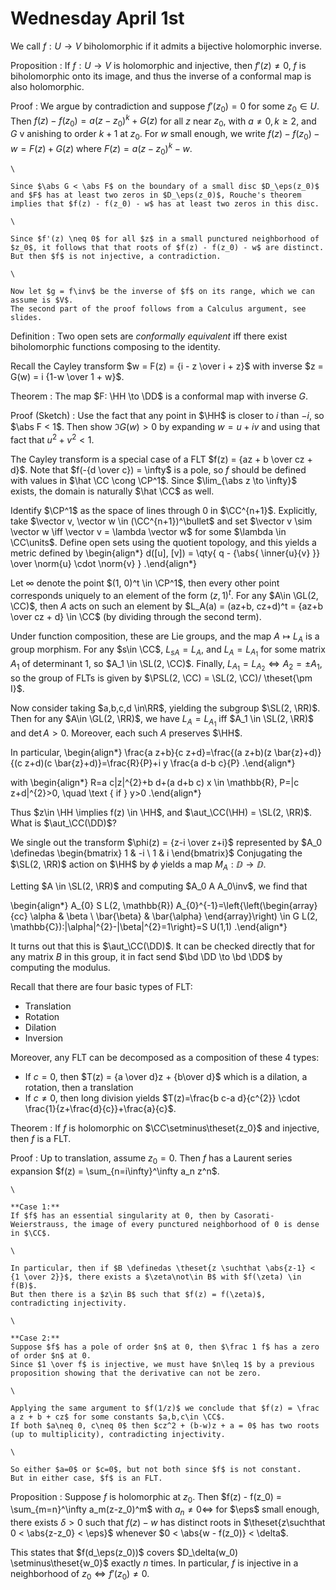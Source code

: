 # Wednesday April 1st

We call $f: U\to V$ biholomorphic if it admits a bijective holomorphic inverse.

Proposition
: If $f: U\to V$ is holomorphic and injective, then $f'(z) \neq 0$, $f$ is biholomorphic onto its image, and thus the inverse of a conformal map is also holomorphic.

Proof
:   We argue by contradiction and suppose $f'(z_0) =0$ for some $z_0 \in U$.
    Then $f(z) - f(z_0) = a(z-z_0)^k + G(z)$ for all $z$ near $z_0$,
    with $a\neq 0, k \geq 2$, and $G$ v anishing to order $k+1$ at $z_0$.
    For $w$ small enough, we write $f(z) - f(z_0) - w = F(z) + G(z)$ where $F(z) = a(z-z_0)^k - w$.

    \

    Since $\abs G < \abs F$ on the boundary of a small disc $D_\eps(z_0)$ and $F$ has at least two zeros in $D_\eps(z_0)$, Rouche's theorem implies that $f(z) - f(z_0) - w$ has at least two zeros in this disc.

    \

    Since $f'(z) \neq 0$ for all $z$ in a small punctured neighborhood of $z_0$, it follows that that roots of $f(z) - f(z_0) - w$ are distinct.
    But then $f$ is not injective, a contradiction.

    \

    Now let $g = f\inv$ be the inverse of $f$ on its range, which we can assume is $V$.
    The second part of the proof follows from a Calculus argument, see slides.


Definition
: Two open sets are *conformally equivalent* iff there exist biholomorphic functions composing to the identity.

Recall the Cayley transform $w = F(z) = {i - z \over i + z}$ with inverse $z = G(w) = i {1-w \over 1 + w}$.

Theorem
: The map $F: \HH \to \DD$ is a conformal map with inverse $G$.

Proof (Sketch)
:   Use the fact that any point in $\HH$ is closer to $i$ than $-i$, so $\abs F < 1$.
    Then show $\Im G(w) > 0$ by expanding $w = u + iv$ and using that fact that $u^2 + v^2 < 1$.

The Cayley transform is a special case of a FLT $f(z) = {az + b \over cz + d}$.
Note that $f(-{d \over c}) = \infty$ is a pole, so $f$ should be defined with values in $\hat \CC \cong \CP^1$.
Since $\lim_{\abs z \to \infty}$ exists, the domain is naturally $\hat \CC$ as well.

Identify $\CP^1$ as the space of lines through $0$ in $\CC^{n+1}$.
Explicitly, take $\vector v, \vector w \in (\CC^{n+1})^\bullet$ and set $\vector v \sim \vector w \iff \vector v = \lambda \vector w$ for some $\lambda \in \CC\units$.
Define open sets using the quotient topology, and this yields a metric defined by
\begin{align*}
d([u], [v]) = \qty{ q - {\abs{ \inner{u}{v}  }} \over \norm{u} \cdot \norm{v} }
.\end{align*}

Let $\infty$ denote the point $(1, 0)^t \in \CP^1$, then every other point corresponds uniquely to an element of the form $(z, 1)^t$.
For any $A\in \GL(2, \CC)$, then $A$ acts on such an element by $L_A(a) = (az+b, cz+d)^t = {az+b \over cz + d} \in \CC$ (by dividing through the second term).

Under function composition, these are Lie groups, and the map $A \mapsto L_A$ is a group morphism.
For any $s\in \CC$, $L_{sA} = L_A$, and $L_A = L_{A_1}$ for some matrix $A_1$ of determinant 1, so $A_1 \in \SL(2, \CC)$.
Finally, $L_{A_1} = L_{A_2} \iff A_2 = \pm A_1$, so the group of FLTs is given by $\PSL(2, \CC) = \SL(2, \CC)/ \theset{\pm I}$.

Now consider taking $a,b,c,d \in\RR$, yielding the subgroup $\SL(2, \RR)$.
Then for any $A\in \GL(2, \RR)$, we have $L_A = L_{A_1}$ iff $A_1 \in \SL(2, \RR)$ and $\det A > 0$.
Moreover, each such $A$ preserves $\HH$.

In particular,
\begin{align*}
\frac{a z+b}{c z+d}=\frac{(a z+b)(z \bar{z}+d)}{(c z+d)(c \bar{z}+d)}=\frac{R}{P}+i y \frac{a d-b c}{P}
.\end{align*}

with
\begin{align*}
R=a c|z|^{2}+b d+(a d+b c) x \in \mathbb{R}, P=|c z+d|^{2}>0, \quad \text { if } y>0
.\end{align*}

Thus $z\in \HH \implies f(z) \in \HH$, and $\aut_\CC(\HH) = \SL(2, \RR)$.
What is $\aut_\CC(\DD)$?

We single out the transform $\phi(z) = {z-i \over z+i}$ represented by
$A_0 \definedas \begin{bmatrix}
1 & -i \
1 & i
\end{bmatrix}$
Conjugating the $\SL(2, \RR)$ action on $\HH$ by $\phi$ yields a map $M_A: \DD \to \DD$.

Letting $A \in \SL(2, \RR)$ and computing $A_0 A A_0\inv$, we find that

\begin{align*}
A_{0} S L(2, \mathbb{R}) A_{0}^{-1}=\left\{\left(\begin{array}{cc}
\alpha & \beta \\
\bar{\beta} & \bar{\alpha}
\end{array}\right) \in G L(2, \mathbb{C}):|\alpha|^{2}-|\beta|^{2}=1\right\}=S U(1,1)
.\end{align*}

It turns out that this is $\aut_\CC(\DD)$.
It can be checked directly that for any matrix $B$ in this group, it in fact send $\bd \DD \to \bd \DD$ by computing the modulus.

Recall that there are four basic types of FLT:

- Translation
- Rotation
- Dilation
- Inversion

Moreover, any FLT can be decomposed as a composition of these 4 types:

- If $c=0$, then $T(z) = {a \over d}z + {b\over d}$ which is a dilation, a rotation, then a translation
- If $c\neq 0$, then long division yields $T(z)=\frac{b c-a d}{c^{2}} \cdot \frac{1}{z+\frac{d}{c}}+\frac{a}{c}$.

Theorem
: If $f$ is holomorphic on $\CC\setminus\theset{z_0}$ and injective, then $f$ is a FLT.


Proof
:   Up to translation, assume $z_0 = 0$.
    Then $f$ has a Laurent series expansion $f(z) = \sum_{n=i\infty}^\infty a_n z^n$.

    \

    **Case 1:**
    If $f$ has an essential singularity at 0, then by Casorati-Weierstrauss, the image of every punctured neighborhood of 0 is dense in $\CC$.

    \

    In particular, then if $B \definedas \theset{z \suchthat \abs{z-1} < {1 \over 2}}$, there exists a $\zeta\not\in B$ with $f(\zeta) \in f(B)$.
    But then there is a $z\in B$ such that $f(z) = f(\zeta)$, contradicting injectivity.

    \

    **Case 2:**
    Suppose $f$ has a pole of order $n$ at 0, then $\frac 1 f$ has a zero of order $n$ at 0.
    Since $1 \over f$ is injective, we must have $n\leq 1$ by a previous proposition showing that the derivative can not be zero.

    \

    Applying the same argument to $f(1/z)$ we conclude that $f(z) = \frac a z + b + cz$ for some constants $a,b,c\in \CC$.
    If both $a\neq 0, c\neq 0$ then $cz^2 + (b-w)z + a = 0$ has two roots (up to multiplicity), contradicting injectivity.

    \

    So either $a=0$ or $c=0$, but not both since $f$ is not constant.
    But in either case, $f$ is an FLT.

Proposition
:   Suppose $f$ is holomorphic at $z_0$.
    Then $f(z) - f(z_0) = \sum_{m=n}^\infty a_m(z-z_0)^m$ with $a_n \neq 0 \iff$ for $\eps$ small enough, there exists $\delta > 0$ such that $f(z) - w$ has distinct roots in $\theset{z\suchthat 0 < \abs{z-z_0} < \eps}$ whenever $0 < \abs{w - f(z_0)} < \delta$.

This states that $f(d_\eps(z_0))$ covers $D_\delta(w_0) \setminus\theset{w_0}$ exactly $n$ times.
In particular, $f$ is injective in a neighborhood of $z_0 \iff f'(z_0) \neq 0$.
